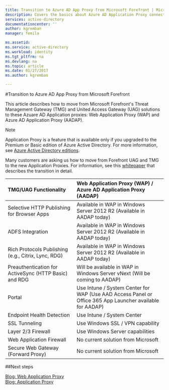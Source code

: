 ```yaml
---
title: Transition to Azure AD App Proxy from Microsoft Forefront | Microsoft Docs
description: Covers the basics about Azure AD Application Proxy connectors.
services: active-directory
documentationcenter: ''
author: kgremban
manager: femila

ms.assetid: 
ms.service: active-directory
ms.workload: identity
ms.tgt_pltfrm: na
ms.devlang: na
ms.topic: article
ms.date: 01/27/2017
ms.author: kgremban

---
```

#Transition to Azure AD App Proxy from Microsoft Forefront

This article describes how to move from Microsoft Forefront's Threat Management Gateway (TMG) and United Access Gateway (UAG) solutions to these Azuare AD Application proxies: Web Application Proxy (WAP) and Azure AD Application Proxy (AADAP). 

> [!NOTE]
> Application Proxy is a feature that is available only if you upgraded to the Premium or Basic edition of Azure Active Directory. For more information, see [Azure Active Directory editions](active-directory-editions.md).
> 
 
Many customers are asking us how to move from Forefront UAG and TMG to the new Application Proxies. For information, see this [whitepaper](http://download.microsoft.com/download/3/E/3/3E335D93-6DB8-4834-90A8-B86105419F05/Microsoft%20TMG%20and%20UAG%20EOL%20and%20transitioning%20to%20WAP%20and%20AADAP.docx) that describes the transition in detail. 
 
|**TMG/UAG Functionality**|**Web Application Proxy (WAP) / Azure AD Application Proxy (AADAP)**|
|:-----|:-----|
|Selective HTTP Publishing for Browser Apps|Available in WAP in Windows Server 2012 R2 (Available in AADAP today)|
|ADFS Integration|Available in WAP in Windows Server 2012 R2 (Available in AADAP today)|
|Rich Protocols Publishing (e.g., Citrix, Lync, RDG)|Available in WAP in Windows Server 2012 R2 (Available in AADAP today)|
|Preauthentication for ActiveSync (HTTP Basic) and RDG|Will be available in WAP in Windows Server vNext (Will be coming to AADAP)|
|Portal|Use Intune / System Center for WAP (Use AAD Access Panel or Office 365 App Launcher available for AADAP)|
|Endpoint Health Detection|Use Intune / System Center|
|SSL Tunneling|Use Windows SSL / VPN capability|
|Layer 2/3 Firewall|Use Windows Server capabilities|
|Web Application Firewall|No current solution from Microsoft|
|Secure Web Gateway (Forward Proxy)|No current solution from Microsoft|


##Next steps

[Blog: Web Application Proxy](https://blogs.technet.microsoft.com/applicationproxyblog/tag/web-application-proxy)<br>
[Blog: Application Proxy](https://blogs.technet.microsoft.com/applicationproxyblog/tag/aad-ap)
